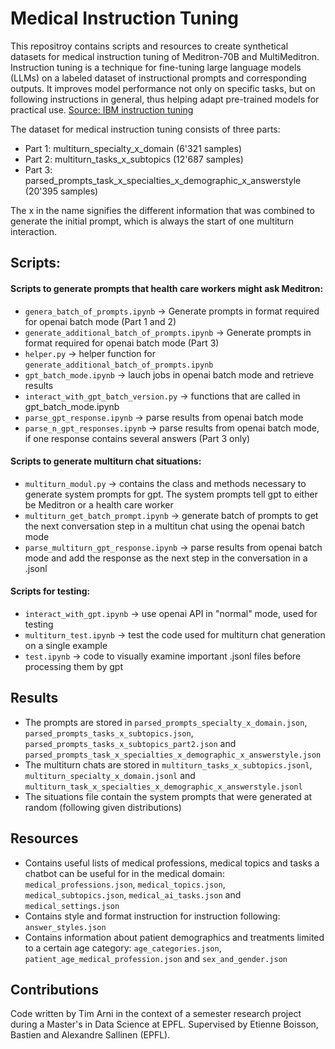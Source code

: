 # Medical Instruction Tuning

This repositroy contains scripts and resources to create synthetical datasets for medical instruction tuning of Meditron-70B and MultiMeditron. Instruction tuning is a technique for fine-tuning large language models (LLMs) on a labeled dataset of instructional prompts and corresponding outputs. It improves model performance not only on specific tasks, but on following instructions in general, thus helping adapt pre-trained models for practical use. [Source: IBM instruction tuning](https://www.ibm.com/topics/instruction-tuning)

The dataset for medical instruction tuning consists of three parts:
* Part 1: multiturn_specialty_x_domain (6'321 samples)
* Part 2: multiturn_tasks_x_subtopics (12'687 samples)
* Part 3: parsed_prompts_task_x_specialties_x_demographic_x_answerstyle (20'395 samples)

The x in the name signifies the different information that was combined to generate the initial prompt, which is always the start of one multiturn interaction.

## Scripts:
#### Scripts to generate prompts that health care workers might ask Meditron:
* `genera_batch_of_prompts.ipynb` -> Generate prompts in format required for openai batch mode (Part 1 and 2)
* `generate_additional_batch_of_prompts.ipynb` -> Generate prompts in format required for openai batch mode (Part 3)
* `helper.py` -> helper function for `generate_additional_batch_of_prompts.ipynb`
* `gpt_batch_mode.ipynb` -> lauch jobs in openai batch mode and retrieve results
* `interact_with_gpt_batch_version.py` -> functions that are called in gpt_batch_mode.ipynb
* `parse_gpt_response.ipynb` -> parse results from openai batch mode
* `parse_n_gpt_responses.ipynb` -> parse results from openai batch mode, if one response contains several answers (Part 3 only)

#### Scripts to generate multiturn chat situations:
* `multiturn_modul.py` -> contains the class and methods necessary to generate system prompts for gpt. The system prompts tell gpt to either be Meditron or a health care worker
* `multiturn_get_batch_prompt.ipynb` -> generate batch of prompts to get the next conversation step in a multitun chat using the openai batch mode
* `parse_multiturn_gpt_response.ipynb` -> parse results from openai batch mode and add the response as the next step in the conversation in a .jsonl

#### Scripts for testing:
* `interact_with_gpt.ipynb` -> use openai API in "normal" mode, used for testing
* `multiturn_test.ipynb` -> test the code used for multiturn chat generation on a single example
* `test.ipynb` -> code to visually examine important .jsonl files before processing them by gpt

## Results
* The prompts are stored in `parsed_prompts_specialty_x_domain.json`, `parsed_prompts_tasks_x_subtopics.json`, `parsed_prompts_tasks_x_subtopics_part2.json` and `parsed_prompts_task_x_specialties_x_demographic_x_answerstyle.json`
* The multiturn chats are stored in `multiturn_tasks_x_subtopics.jsonl`, `multiturn_specialty_x_domain.jsonl` and `multiturn_task_x_specialties_x_demographic_x_answerstyle.jsonl`
* The situations file contain the system prompts that were generated at random (following given distributions)

## Resources
* Contains useful lists of medical professions, medical topics and tasks a chatbot can be useful for in the medical domain: `medical_professions.json`, `medical_topics.json`, `medical_subtopics.json`, `medical_ai_tasks.json` and `medical_settings.json`
* Contains style and format instruction for instruction following: `answer_styles.json`
* Contains information about patient demographics and treatments limited to a certain age category: `age_categories.json`, `patient_age_medical_profession.json` and `sex_and_gender.json`

## Contributions
Code written by Tim Arni in the context of a semester research project during a Master's in Data Science at EPFL. Supervised by Etienne Boisson, Bastien and Alexandre Sallinen (EPFL).